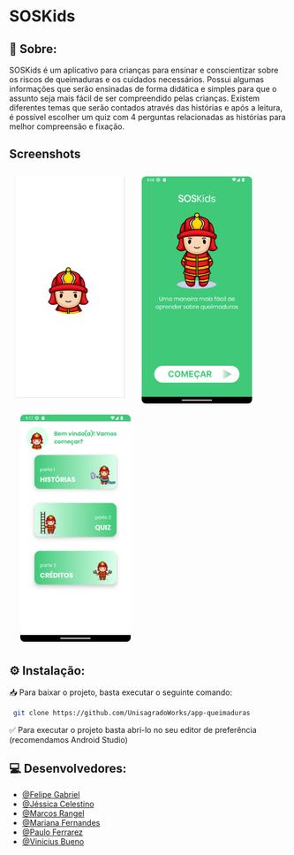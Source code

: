 # SOSKids

## 📝 Sobre:

SOSKids é um aplicativo para crianças para ensinar e conscientizar sobre os riscos de queimaduras e os cuidados necessários. Possui algumas informações que serão ensinadas de forma didática e simples para que o assunto seja mais fácil de ser compreendido pelas crianças. Existem diferentes temas que serão contados através das histórias e após a leitura, é possível escolher um quiz com 4 perguntas relacionadas as histórias para melhor compreensão e fixação.

## Screenshots

[<img src="/readme/1.png" align="left"
width="200" hspace="10" vspace="10">](/readme/1.png)
[<img src="/readme/2.png" align="center"
width="200" hspace="20" vspace="10">](/readme/2.png)
[<img src="/readme/3.png" align="center"
width="200" hspace="20" vspace="10">](/readme/3.png)

## ⚙️ Instalação:

📥 Para baixar o projeto, basta executar o seguinte comando:

```bash
 git clone https://github.com/UnisagradoWorks/app-queimaduras
```

✅ Para executar o projeto basta abri-lo no seu editor de preferência (recomendamos Android Studio)


## 💻 Desenvolvedores:

- [@Felipe Gabriel](https://github.com/LipeGabriell)
- [@Jéssica Celestino](https://github.com/jescacelestino)
- [@Marcos Rangel](https://www.linkedin.com/in/mv-rangel)
- [@Mariana Fernandes](https://github.com/mariferndes)
- [@Paulo Ferrarez](https://github.com/pauloferrarez)
- [@Vinicius Bueno](https://github.com/BuenoBueno)
